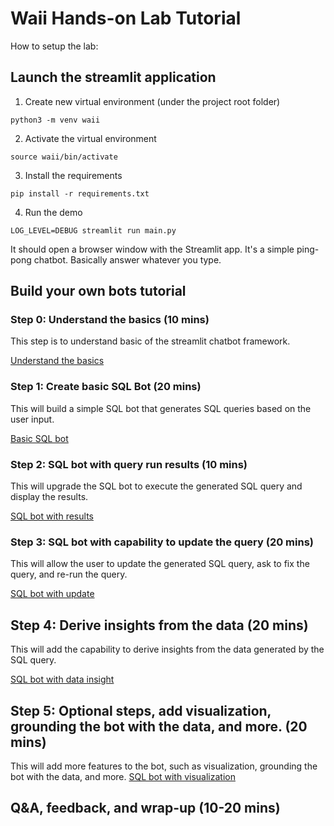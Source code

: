 # Waii Hands-on Lab Tutorial

How to setup the lab:

## Launch the streamlit application

1. Create new virtual environment (under the project root folder)

```
python3 -m venv waii
```

2. Activate the virtual environment

```
source waii/bin/activate
```

3. Install the requirements

```
pip install -r requirements.txt
```

4. Run the demo

```
LOG_LEVEL=DEBUG streamlit run main.py
```

It should open a browser window with the Streamlit app. It's a simple ping-pong chatbot. Basically answer whatever you type.

## Build your own bots tutorial

### Step 0: Understand the basics (10 mins)

This step is to understand basic of the streamlit chatbot framework.

[Understand the basics](./lab-docs/0_understand_the_basics.md)

### Step 1: Create basic SQL Bot (20 mins)

This will build a simple SQL bot that generates SQL queries based on the user input.

[Basic SQL bot](./lab-docs/1_sql_bot.md)

### Step 2: SQL bot with query run results (10 mins)

This will upgrade the SQL bot to execute the generated SQL query and display the results.

[SQL bot with results](./lab-docs/2_sql_bot_with_results.md)

### Step 3: SQL bot with capability to update the query (20 mins)

This will allow the user to update the generated SQL query, ask to fix the query, and re-run the query.

[SQL bot with update](./lab-docs/3_sql_bot_with_update.md)

## Step 4: Derive insights from the data (20 mins)

This will add the capability to derive insights from the data generated by the SQL query.

[SQL bot with data insight](./lab-docs/4_sql_bot_with_data_insight.md)

## Step 5: Optional steps, add visualization, grounding the bot with the data, and more. (20 mins)

This will add more features to the bot, such as visualization, grounding the bot with the data, and more.
[SQL bot with visualization](./lab-docs/5_sql_bot_with_visualization.md)

## Q&A, feedback, and wrap-up (10-20 mins)